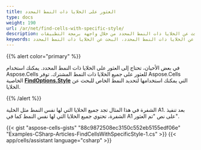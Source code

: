 ```yaml
---
title: العثور على الخلايا ذات النمط المحدد
type: docs
weight: 190
url: /ar/net/find-cells-with-specific-style/
description: تعلم كيفية العثور على الخلايا ذات النمط المحدد أو البحث عن الخلايا ذات النمط المحدد من خلال واجهة برمجة التطبيقات Aspose.Cells for .NET.
keywords: البحث عن الخلايا ذات النمط المحدد، البحث عن الخلايا ذات النمط المحدد
---
```


{{% alert color="primary" %}}

في بعض الأحيان، تحتاج إلى العثور على الخلايا ذات النمط المحدد. يمكنك استخدام Aspose.Cells للعثور على جميع الخلايا ذات النمط المشترك. توفر Aspose.Cells الخاصية [**FindOptions.Style**](https://reference.aspose.com/cells/net/aspose.cells/findoptions/properties/style) التي يمكنك استخدامها لتحديد النمط الخاص للبحث عن الخلايا.

{{% /alert %}}

الشفرة في هذا المثال تجد جميع الخلايا التي لها نفس النمط مثل الخلية A1. بعد تنفيذ الشفرة، تحتوي جميع الخلايا التي لها نفس النمط كما في A1 على نص "تم العثور".

{{< gist "aspose-cells-gists" "88c9872508ec3150c552eb5155edf06e" "Examples-CSharp-Articles-FindCellsWithSpecificStyle-1.cs" >}}
{{< app/cells/assistant language="csharp" >}}
